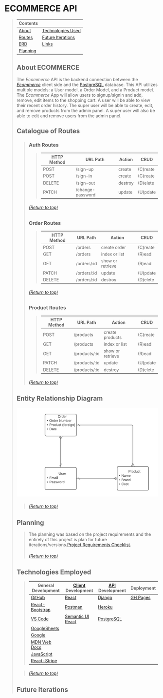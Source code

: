 # ECOMMERCE API
> | Contents | |
> |-----|-----|
> | [About](https://github.com/EricHoward27/ecommerce-api#about-surveyus) | [Technologies Used](https://github.com/EricHoward27/ecommerce-api#technologies-employed) |
> | [Routes](https://github.com/EricHoward27/ecommerce-api#catalogue-of-routes) | [Future Iterations](https://github.com/EricHoward27/ecommerce-api#future-iterations)|
> | [ERD](https://github.com/EricHoward27/ecommerce-api#entity-relationship-diagram) | [Links](https://github.com/EricHoward27/ecommerce-api#links) |
> | [Planning](https://github.com/EricHoward27/ecommerce-api#planning)| |
>
> ## About ECOMMERCE
> The _Ecommerce_ API is the backend connection between the [_Ecommerce_](https://github.com/EricHoward27/ecommerce-client) client side and the [PostgreSQL](https://www.postgresql.org/) database. This API utilizes multiple models: a User model, a Order Model, and a Product model. The _Ecommerce_ App will allow users to signup/signin and add, remove, edit items to the shopping cart. A user will be able to view their recent order history. The super user will be able to create, edit, and remove products from the admin panel. A super user will also be able to edit and remove users from the admin panel.
> 
> ## Catalogue of Routes
>> ### Auth Routes
>>> | HTTP Method | URL Path | Action | CRUD |
>>> |--|--|--|--|
>>> | POST | /sign-up | create | (C)reate |
>>> | POST | /sign-in | create | (C)reate |
>>> | DELETE | /sign-out | destroy | (D)elete |
>>> | PATCH | /change-password | update | (U)pdate |
>>>
>> ###### [(Return to top)](https://github.com/EricHoward27/ecommerce-api#ecommerce-api)
>>
>> ### Order Routes 
>>> | HTTP Method | URL Path | Action | CRUD |
>>> |--|--|--|--|
>>> | POST | /orders | create order | (C)reate |
>>> | GET | /orders | index or list | (R)ead |
>>> | GET | /orders/:id | show or retrieve | (R)ead |
>>> | PATCH | /orders/:id | update | (U)pdate |
>>> | DELETE | /orders/:id | destroy | (D)elete |
>>>
>> ###### [(Return to top)](https://github.com/EricHoward27/ecommerce-api#ecommerce-api)
>>
>> ### Product Routes 
>>> | HTTP Method | URL Path | Action | CRUD |
>>> |--|--|--|--|
>>> | POST | /products | create products | (C)reate |
>>> | GET | /products | index or list | (R)ead |
>>> | GET | /products/:id | show or retrieve | (R)ead |
>>> | PATCH | /products/:id | update | (U)pdate |
>>> | DELETE | /products/:id | destroy | (D)elete |
>>>
>> ###### [(Return to top)](https://github.com/EricHoward27/ecommerce-api#ecommerce-api)
>>
> ## Entity Relationship Diagram
> ![ERD](./docs/image/ecommerceerd.png)
>> ###### [(Return to top)](https://github.com/EricHoward27/ecommerce-api#ecommerce-api)
>>
> ## Planning
>> The planning was based on the project requirements and the entirely of this project is plan for future iterations/versions.[Project Requirements Checklist](https://docs.google.com/spreadsheets/d/1plXxLqck-l3Kkk6ihQ5J-0vHIq69jEb04SmZJktsVwo/edit#gid=0).
>>
>> ###### [(Return to top)](https://github.com/EricHoward27/ecommerce-api#ecommerce-api)
>>
> ## Technologies Employed
>> | **General Development** | **[Client](https://github.com/EricHoward27/ecommerce-client) Development** | **[API](https://github.com/EricHoward27/ecommerce-api) Development** | **Deployment** |
>> |---|---|---|---|
>> | [GitHub](https://github.com/) | [React](https://reactjs.org/) | [Django](https://www.djangoproject.com/) | [GH Pages](https://pages.github.com/) |
>> | [React-Bootstrap](https://react-bootstrap.github.io/) | [Postman](https://www.postman.com/) | [Heroku](https://www.heroku.com) |
>> | [VS Code](https://code.visualstudio.com/) | [Semantic UI React](https://react.semantic-ui.com/) | [PostgreSQL](https://www.postgresql.org/) | |
>> | [GoogleSheets](https://docs.google.com/spreadsheets/d/1plXxLqck-l3Kkk6ihQ5J-0vHIq69jEb04SmZJktsVwo/edit#gid=0) | | | |
>> | [Google](https://www.google.com/) | | | |
>> | [MDN Web Docs](https://developer.mozilla.org/en-US/) | | | |
>> | [JavaScript](https://www.javascript.com/) | | | |
>> | [React-Stripe](https://stripe.com/docs/stripe-js/react) | | | |
>
>> ###### [(Return to top)](https://github.com/EricHoward27/ecommerce-api#ecommerce-api)
>>
> ## Future Iterations
> 